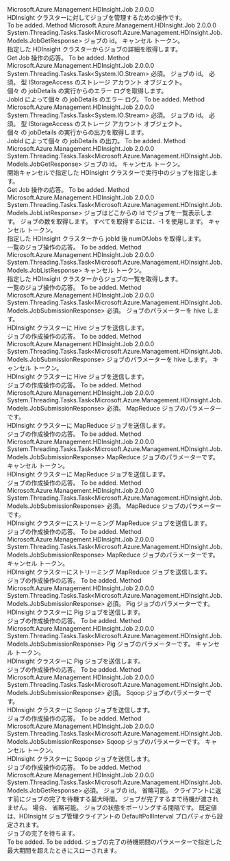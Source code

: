 <Type Name="IJobOperations" FullName="Microsoft.Azure.Management.HDInsight.Job.IJobOperations">
  <TypeSignature Language="C#" Value="public interface IJobOperations" />
  <TypeSignature Language="ILAsm" Value=".class public interface auto ansi abstract IJobOperations" />
  <TypeSignature Language="DocId" Value="T:Microsoft.Azure.Management.HDInsight.Job.IJobOperations" />
  <TypeSignature Language="VB.NET" Value="Public Interface IJobOperations" />
  <TypeSignature Language="F#" Value="type IJobOperations = interface" />
  <AssemblyInfo>
    <AssemblyName>Microsoft.Azure.Management.HDInsight.Job</AssemblyName>
    <AssemblyVersion>2.0.0.0</AssemblyVersion>
  </AssemblyInfo>
  <Interfaces />
  <Docs>
    <summary>
            HDInsight クラスターに対してジョブを管理するための操作です。
            </summary>
    <remarks>To be added.</remarks>
  </Docs>
  <Members>
    <Member MemberName="GetJobAsync">
      <MemberSignature Language="C#" Value="public System.Threading.Tasks.Task&lt;Microsoft.Azure.Management.HDInsight.Job.Models.JobGetResponse&gt; GetJobAsync (string jobId, System.Threading.CancellationToken cancellationToken);" />
      <MemberSignature Language="ILAsm" Value=".method public hidebysig newslot virtual instance class System.Threading.Tasks.Task`1&lt;class Microsoft.Azure.Management.HDInsight.Job.Models.JobGetResponse&gt; GetJobAsync(string jobId, valuetype System.Threading.CancellationToken cancellationToken) cil managed" />
      <MemberSignature Language="DocId" Value="M:Microsoft.Azure.Management.HDInsight.Job.IJobOperations.GetJobAsync(System.String,System.Threading.CancellationToken)" />
      <MemberSignature Language="F#" Value="abstract member GetJobAsync : string * System.Threading.CancellationToken -&gt; System.Threading.Tasks.Task&lt;Microsoft.Azure.Management.HDInsight.Job.Models.JobGetResponse&gt;" Usage="iJobOperations.GetJobAsync (jobId, cancellationToken)" />
      <MemberType>Method</MemberType>
      <AssemblyInfo>
        <AssemblyName>Microsoft.Azure.Management.HDInsight.Job</AssemblyName>
        <AssemblyVersion>2.0.0.0</AssemblyVersion>
      </AssemblyInfo>
      <ReturnValue>
        <ReturnType>System.Threading.Tasks.Task&lt;Microsoft.Azure.Management.HDInsight.Job.Models.JobGetResponse&gt;</ReturnType>
      </ReturnValue>
      <Parameters>
        <Parameter Name="jobId" Type="System.String" />
        <Parameter Name="cancellationToken" Type="System.Threading.CancellationToken" />
      </Parameters>
      <Docs>
        <param name="jobId">
            ジョブの id。
            </param>
        <param name="cancellationToken">
            キャンセル トークン。
            </param>
        <summary>
            指定した HDInsight クラスターからジョブの詳細を取得します。
            </summary>
        <returns>
            Get Job 操作の応答。
            </returns>
        <remarks>To be added.</remarks>
      </Docs>
    </Member>
    <Member MemberName="GetJobErrorLogsAsync">
      <MemberSignature Language="C#" Value="public System.Threading.Tasks.Task&lt;System.IO.Stream&gt; GetJobErrorLogsAsync (string jobId, Microsoft.Azure.Management.HDInsight.Job.Models.IStorageAccess storageAccess, System.Threading.CancellationToken cancellationToken);" />
      <MemberSignature Language="ILAsm" Value=".method public hidebysig newslot virtual instance class System.Threading.Tasks.Task`1&lt;class System.IO.Stream&gt; GetJobErrorLogsAsync(string jobId, class Microsoft.Azure.Management.HDInsight.Job.Models.IStorageAccess storageAccess, valuetype System.Threading.CancellationToken cancellationToken) cil managed" />
      <MemberSignature Language="DocId" Value="M:Microsoft.Azure.Management.HDInsight.Job.IJobOperations.GetJobErrorLogsAsync(System.String,Microsoft.Azure.Management.HDInsight.Job.Models.IStorageAccess,System.Threading.CancellationToken)" />
      <MemberSignature Language="F#" Value="abstract member GetJobErrorLogsAsync : string * Microsoft.Azure.Management.HDInsight.Job.Models.IStorageAccess * System.Threading.CancellationToken -&gt; System.Threading.Tasks.Task&lt;System.IO.Stream&gt;" Usage="iJobOperations.GetJobErrorLogsAsync (jobId, storageAccess, cancellationToken)" />
      <MemberType>Method</MemberType>
      <AssemblyInfo>
        <AssemblyName>Microsoft.Azure.Management.HDInsight.Job</AssemblyName>
        <AssemblyVersion>2.0.0.0</AssemblyVersion>
      </AssemblyInfo>
      <ReturnValue>
        <ReturnType>System.Threading.Tasks.Task&lt;System.IO.Stream&gt;</ReturnType>
      </ReturnValue>
      <Parameters>
        <Parameter Name="jobId" Type="System.String" />
        <Parameter Name="storageAccess" Type="Microsoft.Azure.Management.HDInsight.Job.Models.IStorageAccess" />
        <Parameter Name="cancellationToken" Type="System.Threading.CancellationToken" />
      </Parameters>
      <Docs>
        <param name="jobId">
            必須。 ジョブの id。
            </param>
        <param name="storageAccess">
            必須。 型 IStorageAccess のストレージ アカウント オブジェクト。
            </param>
        <param name="cancellationToken"></param>
        <summary>
            個々 の jobDetails の実行からのエラー ログを取得します。
            </summary>
        <returns>
            JobId によって個々 の jobDetails のエラー ログ。
            </returns>
        <remarks>To be added.</remarks>
      </Docs>
    </Member>
    <Member MemberName="GetJobOutputAsync">
      <MemberSignature Language="C#" Value="public System.Threading.Tasks.Task&lt;System.IO.Stream&gt; GetJobOutputAsync (string jobId, Microsoft.Azure.Management.HDInsight.Job.Models.IStorageAccess storageAccess, System.Threading.CancellationToken cancellationToken);" />
      <MemberSignature Language="ILAsm" Value=".method public hidebysig newslot virtual instance class System.Threading.Tasks.Task`1&lt;class System.IO.Stream&gt; GetJobOutputAsync(string jobId, class Microsoft.Azure.Management.HDInsight.Job.Models.IStorageAccess storageAccess, valuetype System.Threading.CancellationToken cancellationToken) cil managed" />
      <MemberSignature Language="DocId" Value="M:Microsoft.Azure.Management.HDInsight.Job.IJobOperations.GetJobOutputAsync(System.String,Microsoft.Azure.Management.HDInsight.Job.Models.IStorageAccess,System.Threading.CancellationToken)" />
      <MemberSignature Language="F#" Value="abstract member GetJobOutputAsync : string * Microsoft.Azure.Management.HDInsight.Job.Models.IStorageAccess * System.Threading.CancellationToken -&gt; System.Threading.Tasks.Task&lt;System.IO.Stream&gt;" Usage="iJobOperations.GetJobOutputAsync (jobId, storageAccess, cancellationToken)" />
      <MemberType>Method</MemberType>
      <AssemblyInfo>
        <AssemblyName>Microsoft.Azure.Management.HDInsight.Job</AssemblyName>
        <AssemblyVersion>2.0.0.0</AssemblyVersion>
      </AssemblyInfo>
      <ReturnValue>
        <ReturnType>System.Threading.Tasks.Task&lt;System.IO.Stream&gt;</ReturnType>
      </ReturnValue>
      <Parameters>
        <Parameter Name="jobId" Type="System.String" />
        <Parameter Name="storageAccess" Type="Microsoft.Azure.Management.HDInsight.Job.Models.IStorageAccess" />
        <Parameter Name="cancellationToken" Type="System.Threading.CancellationToken" />
      </Parameters>
      <Docs>
        <param name="jobId">
            必須。 ジョブの id。
            </param>
        <param name="storageAccess">
            必須。 型 IStorageAccess のストレージ アカウント オブジェクト。
            </param>
        <param name="cancellationToken"></param>
        <summary>
            個々 の jobDetails の実行からの出力を取得します。
            </summary>
        <returns>
            JobId によって個々 の jobDetails の出力。
            </returns>
        <remarks>To be added.</remarks>
      </Docs>
    </Member>
    <Member MemberName="KillJobAsync">
      <MemberSignature Language="C#" Value="public System.Threading.Tasks.Task&lt;Microsoft.Azure.Management.HDInsight.Job.Models.JobGetResponse&gt; KillJobAsync (string jobId, System.Threading.CancellationToken cancellationToken);" />
      <MemberSignature Language="ILAsm" Value=".method public hidebysig newslot virtual instance class System.Threading.Tasks.Task`1&lt;class Microsoft.Azure.Management.HDInsight.Job.Models.JobGetResponse&gt; KillJobAsync(string jobId, valuetype System.Threading.CancellationToken cancellationToken) cil managed" />
      <MemberSignature Language="DocId" Value="M:Microsoft.Azure.Management.HDInsight.Job.IJobOperations.KillJobAsync(System.String,System.Threading.CancellationToken)" />
      <MemberSignature Language="F#" Value="abstract member KillJobAsync : string * System.Threading.CancellationToken -&gt; System.Threading.Tasks.Task&lt;Microsoft.Azure.Management.HDInsight.Job.Models.JobGetResponse&gt;" Usage="iJobOperations.KillJobAsync (jobId, cancellationToken)" />
      <MemberType>Method</MemberType>
      <AssemblyInfo>
        <AssemblyName>Microsoft.Azure.Management.HDInsight.Job</AssemblyName>
        <AssemblyVersion>2.0.0.0</AssemblyVersion>
      </AssemblyInfo>
      <ReturnValue>
        <ReturnType>System.Threading.Tasks.Task&lt;Microsoft.Azure.Management.HDInsight.Job.Models.JobGetResponse&gt;</ReturnType>
      </ReturnValue>
      <Parameters>
        <Parameter Name="jobId" Type="System.String" />
        <Parameter Name="cancellationToken" Type="System.Threading.CancellationToken" />
      </Parameters>
      <Docs>
        <param name="jobId">
            ジョブの id。
            </param>
        <param name="cancellationToken">
            キャンセル トークン。
            </param>
        <summary>
            開始キャンセルで指定した HDInsight クラスターで実行中のジョブを指定します。
            </summary>
        <returns>
            Get Job 操作の応答。
            </returns>
        <remarks>To be added.</remarks>
      </Docs>
    </Member>
    <Member MemberName="ListJobsAfterJobIdAsync">
      <MemberSignature Language="C#" Value="public System.Threading.Tasks.Task&lt;Microsoft.Azure.Management.HDInsight.Job.Models.JobListResponse&gt; ListJobsAfterJobIdAsync (string jobId, int numOfJobs, System.Threading.CancellationToken cancellationToken);" />
      <MemberSignature Language="ILAsm" Value=".method public hidebysig newslot virtual instance class System.Threading.Tasks.Task`1&lt;class Microsoft.Azure.Management.HDInsight.Job.Models.JobListResponse&gt; ListJobsAfterJobIdAsync(string jobId, int32 numOfJobs, valuetype System.Threading.CancellationToken cancellationToken) cil managed" />
      <MemberSignature Language="DocId" Value="M:Microsoft.Azure.Management.HDInsight.Job.IJobOperations.ListJobsAfterJobIdAsync(System.String,System.Int32,System.Threading.CancellationToken)" />
      <MemberSignature Language="F#" Value="abstract member ListJobsAfterJobIdAsync : string * int * System.Threading.CancellationToken -&gt; System.Threading.Tasks.Task&lt;Microsoft.Azure.Management.HDInsight.Job.Models.JobListResponse&gt;" Usage="iJobOperations.ListJobsAfterJobIdAsync (jobId, numOfJobs, cancellationToken)" />
      <MemberType>Method</MemberType>
      <AssemblyInfo>
        <AssemblyName>Microsoft.Azure.Management.HDInsight.Job</AssemblyName>
        <AssemblyVersion>2.0.0.0</AssemblyVersion>
      </AssemblyInfo>
      <ReturnValue>
        <ReturnType>System.Threading.Tasks.Task&lt;Microsoft.Azure.Management.HDInsight.Job.Models.JobListResponse&gt;</ReturnType>
      </ReturnValue>
      <Parameters>
        <Parameter Name="jobId" Type="System.String" />
        <Parameter Name="numOfJobs" Type="System.Int32" />
        <Parameter Name="cancellationToken" Type="System.Threading.CancellationToken" />
      </Parameters>
      <Docs>
        <param name="jobId">
            ジョブはどこからの Id でジョブを一覧表示します。
            </param>
        <param name="numOfJobs">
            ジョブの数を取得します。 すべてを取得するには、-1 を使用します。
            </param>
        <param name="cancellationToken">
            キャンセル トークン。
            </param>
        <summary>
            指定した HDInsight クラスターから jobId 後 numOfJobs を取得します。
            </summary>
        <returns>
            一覧のジョブ操作の応答。
            </returns>
        <remarks>To be added.</remarks>
      </Docs>
    </Member>
    <Member MemberName="ListJobsAsync">
      <MemberSignature Language="C#" Value="public System.Threading.Tasks.Task&lt;Microsoft.Azure.Management.HDInsight.Job.Models.JobListResponse&gt; ListJobsAsync (System.Threading.CancellationToken cancellationToken);" />
      <MemberSignature Language="ILAsm" Value=".method public hidebysig newslot virtual instance class System.Threading.Tasks.Task`1&lt;class Microsoft.Azure.Management.HDInsight.Job.Models.JobListResponse&gt; ListJobsAsync(valuetype System.Threading.CancellationToken cancellationToken) cil managed" />
      <MemberSignature Language="DocId" Value="M:Microsoft.Azure.Management.HDInsight.Job.IJobOperations.ListJobsAsync(System.Threading.CancellationToken)" />
      <MemberSignature Language="F#" Value="abstract member ListJobsAsync : System.Threading.CancellationToken -&gt; System.Threading.Tasks.Task&lt;Microsoft.Azure.Management.HDInsight.Job.Models.JobListResponse&gt;" Usage="iJobOperations.ListJobsAsync cancellationToken" />
      <MemberType>Method</MemberType>
      <AssemblyInfo>
        <AssemblyName>Microsoft.Azure.Management.HDInsight.Job</AssemblyName>
        <AssemblyVersion>2.0.0.0</AssemblyVersion>
      </AssemblyInfo>
      <ReturnValue>
        <ReturnType>System.Threading.Tasks.Task&lt;Microsoft.Azure.Management.HDInsight.Job.Models.JobListResponse&gt;</ReturnType>
      </ReturnValue>
      <Parameters>
        <Parameter Name="cancellationToken" Type="System.Threading.CancellationToken" />
      </Parameters>
      <Docs>
        <param name="cancellationToken">
            キャンセル トークン。
            </param>
        <summary>
            指定した HDInsight クラスターからジョブの一覧を取得します。
            </summary>
        <returns>
            一覧のジョブ操作の応答。
            </returns>
        <remarks>To be added.</remarks>
      </Docs>
    </Member>
    <Member MemberName="SubmitHiveJobAsync">
      <MemberSignature Language="C#" Value="public System.Threading.Tasks.Task&lt;Microsoft.Azure.Management.HDInsight.Job.Models.JobSubmissionResponse&gt; SubmitHiveJobAsync (Microsoft.Azure.Management.HDInsight.Job.Models.HiveJobSubmissionParameters parameters);" />
      <MemberSignature Language="ILAsm" Value=".method public hidebysig newslot virtual instance class System.Threading.Tasks.Task`1&lt;class Microsoft.Azure.Management.HDInsight.Job.Models.JobSubmissionResponse&gt; SubmitHiveJobAsync(class Microsoft.Azure.Management.HDInsight.Job.Models.HiveJobSubmissionParameters parameters) cil managed" />
      <MemberSignature Language="DocId" Value="M:Microsoft.Azure.Management.HDInsight.Job.IJobOperations.SubmitHiveJobAsync(Microsoft.Azure.Management.HDInsight.Job.Models.HiveJobSubmissionParameters)" />
      <MemberSignature Language="VB.NET" Value="Public Function SubmitHiveJobAsync (parameters As HiveJobSubmissionParameters) As Task(Of JobSubmissionResponse)" />
      <MemberSignature Language="F#" Value="abstract member SubmitHiveJobAsync : Microsoft.Azure.Management.HDInsight.Job.Models.HiveJobSubmissionParameters -&gt; System.Threading.Tasks.Task&lt;Microsoft.Azure.Management.HDInsight.Job.Models.JobSubmissionResponse&gt;" Usage="iJobOperations.SubmitHiveJobAsync parameters" />
      <MemberType>Method</MemberType>
      <AssemblyInfo>
        <AssemblyName>Microsoft.Azure.Management.HDInsight.Job</AssemblyName>
        <AssemblyVersion>2.0.0.0</AssemblyVersion>
      </AssemblyInfo>
      <ReturnValue>
        <ReturnType>System.Threading.Tasks.Task&lt;Microsoft.Azure.Management.HDInsight.Job.Models.JobSubmissionResponse&gt;</ReturnType>
      </ReturnValue>
      <Parameters>
        <Parameter Name="parameters" Type="Microsoft.Azure.Management.HDInsight.Job.Models.HiveJobSubmissionParameters" />
      </Parameters>
      <Docs>
        <param name="parameters">
            必須。 ジョブのパラメーターを hive します。
            </param>
        <summary>
            HDInsight クラスターに Hive ジョブを送信します。
            </summary>
        <returns>
            ジョブの作成操作の応答。
            </returns>
        <remarks>To be added.</remarks>
      </Docs>
    </Member>
    <Member MemberName="SubmitHiveJobAsync">
      <MemberSignature Language="C#" Value="public System.Threading.Tasks.Task&lt;Microsoft.Azure.Management.HDInsight.Job.Models.JobSubmissionResponse&gt; SubmitHiveJobAsync (Microsoft.Azure.Management.HDInsight.Job.Models.JobSubmissionParameters parameters, System.Threading.CancellationToken cancellationToken);" />
      <MemberSignature Language="ILAsm" Value=".method public hidebysig newslot virtual instance class System.Threading.Tasks.Task`1&lt;class Microsoft.Azure.Management.HDInsight.Job.Models.JobSubmissionResponse&gt; SubmitHiveJobAsync(class Microsoft.Azure.Management.HDInsight.Job.Models.JobSubmissionParameters parameters, valuetype System.Threading.CancellationToken cancellationToken) cil managed" />
      <MemberSignature Language="DocId" Value="M:Microsoft.Azure.Management.HDInsight.Job.IJobOperations.SubmitHiveJobAsync(Microsoft.Azure.Management.HDInsight.Job.Models.JobSubmissionParameters,System.Threading.CancellationToken)" />
      <MemberSignature Language="F#" Value="abstract member SubmitHiveJobAsync : Microsoft.Azure.Management.HDInsight.Job.Models.JobSubmissionParameters * System.Threading.CancellationToken -&gt; System.Threading.Tasks.Task&lt;Microsoft.Azure.Management.HDInsight.Job.Models.JobSubmissionResponse&gt;" Usage="iJobOperations.SubmitHiveJobAsync (parameters, cancellationToken)" />
      <MemberType>Method</MemberType>
      <AssemblyInfo>
        <AssemblyName>Microsoft.Azure.Management.HDInsight.Job</AssemblyName>
        <AssemblyVersion>2.0.0.0</AssemblyVersion>
      </AssemblyInfo>
      <ReturnValue>
        <ReturnType>System.Threading.Tasks.Task&lt;Microsoft.Azure.Management.HDInsight.Job.Models.JobSubmissionResponse&gt;</ReturnType>
      </ReturnValue>
      <Parameters>
        <Parameter Name="parameters" Type="Microsoft.Azure.Management.HDInsight.Job.Models.JobSubmissionParameters" />
        <Parameter Name="cancellationToken" Type="System.Threading.CancellationToken" />
      </Parameters>
      <Docs>
        <param name="parameters">
            ジョブのパラメーターを hive します。
            </param>
        <param name="cancellationToken">
            キャンセル トークン。
            </param>
        <summary>
            HDInsight クラスターに Hive ジョブを送信します。
            </summary>
        <returns>
            ジョブの作成操作の応答。
            </returns>
        <remarks>To be added.</remarks>
      </Docs>
    </Member>
    <Member MemberName="SubmitMapReduceJobAsync">
      <MemberSignature Language="C#" Value="public System.Threading.Tasks.Task&lt;Microsoft.Azure.Management.HDInsight.Job.Models.JobSubmissionResponse&gt; SubmitMapReduceJobAsync (Microsoft.Azure.Management.HDInsight.Job.Models.MapReduceJobSubmissionParameters parameters);" />
      <MemberSignature Language="ILAsm" Value=".method public hidebysig newslot virtual instance class System.Threading.Tasks.Task`1&lt;class Microsoft.Azure.Management.HDInsight.Job.Models.JobSubmissionResponse&gt; SubmitMapReduceJobAsync(class Microsoft.Azure.Management.HDInsight.Job.Models.MapReduceJobSubmissionParameters parameters) cil managed" />
      <MemberSignature Language="DocId" Value="M:Microsoft.Azure.Management.HDInsight.Job.IJobOperations.SubmitMapReduceJobAsync(Microsoft.Azure.Management.HDInsight.Job.Models.MapReduceJobSubmissionParameters)" />
      <MemberSignature Language="VB.NET" Value="Public Function SubmitMapReduceJobAsync (parameters As MapReduceJobSubmissionParameters) As Task(Of JobSubmissionResponse)" />
      <MemberSignature Language="F#" Value="abstract member SubmitMapReduceJobAsync : Microsoft.Azure.Management.HDInsight.Job.Models.MapReduceJobSubmissionParameters -&gt; System.Threading.Tasks.Task&lt;Microsoft.Azure.Management.HDInsight.Job.Models.JobSubmissionResponse&gt;" Usage="iJobOperations.SubmitMapReduceJobAsync parameters" />
      <MemberType>Method</MemberType>
      <AssemblyInfo>
        <AssemblyName>Microsoft.Azure.Management.HDInsight.Job</AssemblyName>
        <AssemblyVersion>2.0.0.0</AssemblyVersion>
      </AssemblyInfo>
      <ReturnValue>
        <ReturnType>System.Threading.Tasks.Task&lt;Microsoft.Azure.Management.HDInsight.Job.Models.JobSubmissionResponse&gt;</ReturnType>
      </ReturnValue>
      <Parameters>
        <Parameter Name="parameters" Type="Microsoft.Azure.Management.HDInsight.Job.Models.MapReduceJobSubmissionParameters" />
      </Parameters>
      <Docs>
        <param name="parameters">
            必須。 MapReduce ジョブのパラメーターです。
            </param>
        <summary>
            HDInsight クラスターに MapReduce ジョブを送信します。
            </summary>
        <returns>
            ジョブの作成操作の応答。
            </returns>
        <remarks>To be added.</remarks>
      </Docs>
    </Member>
    <Member MemberName="SubmitMapReduceJobAsync">
      <MemberSignature Language="C#" Value="public System.Threading.Tasks.Task&lt;Microsoft.Azure.Management.HDInsight.Job.Models.JobSubmissionResponse&gt; SubmitMapReduceJobAsync (Microsoft.Azure.Management.HDInsight.Job.Models.JobSubmissionParameters parameters, System.Threading.CancellationToken cancellationToken);" />
      <MemberSignature Language="ILAsm" Value=".method public hidebysig newslot virtual instance class System.Threading.Tasks.Task`1&lt;class Microsoft.Azure.Management.HDInsight.Job.Models.JobSubmissionResponse&gt; SubmitMapReduceJobAsync(class Microsoft.Azure.Management.HDInsight.Job.Models.JobSubmissionParameters parameters, valuetype System.Threading.CancellationToken cancellationToken) cil managed" />
      <MemberSignature Language="DocId" Value="M:Microsoft.Azure.Management.HDInsight.Job.IJobOperations.SubmitMapReduceJobAsync(Microsoft.Azure.Management.HDInsight.Job.Models.JobSubmissionParameters,System.Threading.CancellationToken)" />
      <MemberSignature Language="F#" Value="abstract member SubmitMapReduceJobAsync : Microsoft.Azure.Management.HDInsight.Job.Models.JobSubmissionParameters * System.Threading.CancellationToken -&gt; System.Threading.Tasks.Task&lt;Microsoft.Azure.Management.HDInsight.Job.Models.JobSubmissionResponse&gt;" Usage="iJobOperations.SubmitMapReduceJobAsync (parameters, cancellationToken)" />
      <MemberType>Method</MemberType>
      <AssemblyInfo>
        <AssemblyName>Microsoft.Azure.Management.HDInsight.Job</AssemblyName>
        <AssemblyVersion>2.0.0.0</AssemblyVersion>
      </AssemblyInfo>
      <ReturnValue>
        <ReturnType>System.Threading.Tasks.Task&lt;Microsoft.Azure.Management.HDInsight.Job.Models.JobSubmissionResponse&gt;</ReturnType>
      </ReturnValue>
      <Parameters>
        <Parameter Name="parameters" Type="Microsoft.Azure.Management.HDInsight.Job.Models.JobSubmissionParameters" />
        <Parameter Name="cancellationToken" Type="System.Threading.CancellationToken" />
      </Parameters>
      <Docs>
        <param name="parameters">
            MapReduce ジョブのパラメーターです。
            </param>
        <param name="cancellationToken">
            キャンセル トークン。
            </param>
        <summary>
            HDInsight クラスターに MapReduce ジョブを送信します。
            </summary>
        <returns>
            ジョブの作成操作の応答。
            </returns>
        <remarks>To be added.</remarks>
      </Docs>
    </Member>
    <Member MemberName="SubmitMapReduceStreamingJobAsync">
      <MemberSignature Language="C#" Value="public System.Threading.Tasks.Task&lt;Microsoft.Azure.Management.HDInsight.Job.Models.JobSubmissionResponse&gt; SubmitMapReduceStreamingJobAsync (Microsoft.Azure.Management.HDInsight.Job.Models.MapReduceStreamingJobSubmissionParameters parameters);" />
      <MemberSignature Language="ILAsm" Value=".method public hidebysig newslot virtual instance class System.Threading.Tasks.Task`1&lt;class Microsoft.Azure.Management.HDInsight.Job.Models.JobSubmissionResponse&gt; SubmitMapReduceStreamingJobAsync(class Microsoft.Azure.Management.HDInsight.Job.Models.MapReduceStreamingJobSubmissionParameters parameters) cil managed" />
      <MemberSignature Language="DocId" Value="M:Microsoft.Azure.Management.HDInsight.Job.IJobOperations.SubmitMapReduceStreamingJobAsync(Microsoft.Azure.Management.HDInsight.Job.Models.MapReduceStreamingJobSubmissionParameters)" />
      <MemberSignature Language="VB.NET" Value="Public Function SubmitMapReduceStreamingJobAsync (parameters As MapReduceStreamingJobSubmissionParameters) As Task(Of JobSubmissionResponse)" />
      <MemberSignature Language="F#" Value="abstract member SubmitMapReduceStreamingJobAsync : Microsoft.Azure.Management.HDInsight.Job.Models.MapReduceStreamingJobSubmissionParameters -&gt; System.Threading.Tasks.Task&lt;Microsoft.Azure.Management.HDInsight.Job.Models.JobSubmissionResponse&gt;" Usage="iJobOperations.SubmitMapReduceStreamingJobAsync parameters" />
      <MemberType>Method</MemberType>
      <AssemblyInfo>
        <AssemblyName>Microsoft.Azure.Management.HDInsight.Job</AssemblyName>
        <AssemblyVersion>2.0.0.0</AssemblyVersion>
      </AssemblyInfo>
      <ReturnValue>
        <ReturnType>System.Threading.Tasks.Task&lt;Microsoft.Azure.Management.HDInsight.Job.Models.JobSubmissionResponse&gt;</ReturnType>
      </ReturnValue>
      <Parameters>
        <Parameter Name="parameters" Type="Microsoft.Azure.Management.HDInsight.Job.Models.MapReduceStreamingJobSubmissionParameters" />
      </Parameters>
      <Docs>
        <param name="parameters">
            必須。 MapReduce ジョブのパラメーターです。
            </param>
        <summary>
            HDInsight クラスターにストリーミング MapReduce ジョブを送信します。
            </summary>
        <returns>
            ジョブの作成操作の応答。
            </returns>
        <remarks>To be added.</remarks>
      </Docs>
    </Member>
    <Member MemberName="SubmitMapReduceStreamingJobAsync">
      <MemberSignature Language="C#" Value="public System.Threading.Tasks.Task&lt;Microsoft.Azure.Management.HDInsight.Job.Models.JobSubmissionResponse&gt; SubmitMapReduceStreamingJobAsync (Microsoft.Azure.Management.HDInsight.Job.Models.JobSubmissionParameters parameters, System.Threading.CancellationToken cancellationToken);" />
      <MemberSignature Language="ILAsm" Value=".method public hidebysig newslot virtual instance class System.Threading.Tasks.Task`1&lt;class Microsoft.Azure.Management.HDInsight.Job.Models.JobSubmissionResponse&gt; SubmitMapReduceStreamingJobAsync(class Microsoft.Azure.Management.HDInsight.Job.Models.JobSubmissionParameters parameters, valuetype System.Threading.CancellationToken cancellationToken) cil managed" />
      <MemberSignature Language="DocId" Value="M:Microsoft.Azure.Management.HDInsight.Job.IJobOperations.SubmitMapReduceStreamingJobAsync(Microsoft.Azure.Management.HDInsight.Job.Models.JobSubmissionParameters,System.Threading.CancellationToken)" />
      <MemberSignature Language="F#" Value="abstract member SubmitMapReduceStreamingJobAsync : Microsoft.Azure.Management.HDInsight.Job.Models.JobSubmissionParameters * System.Threading.CancellationToken -&gt; System.Threading.Tasks.Task&lt;Microsoft.Azure.Management.HDInsight.Job.Models.JobSubmissionResponse&gt;" Usage="iJobOperations.SubmitMapReduceStreamingJobAsync (parameters, cancellationToken)" />
      <MemberType>Method</MemberType>
      <AssemblyInfo>
        <AssemblyName>Microsoft.Azure.Management.HDInsight.Job</AssemblyName>
        <AssemblyVersion>2.0.0.0</AssemblyVersion>
      </AssemblyInfo>
      <ReturnValue>
        <ReturnType>System.Threading.Tasks.Task&lt;Microsoft.Azure.Management.HDInsight.Job.Models.JobSubmissionResponse&gt;</ReturnType>
      </ReturnValue>
      <Parameters>
        <Parameter Name="parameters" Type="Microsoft.Azure.Management.HDInsight.Job.Models.JobSubmissionParameters" />
        <Parameter Name="cancellationToken" Type="System.Threading.CancellationToken" />
      </Parameters>
      <Docs>
        <param name="parameters">
            MapReduce ジョブのパラメーターです。
            </param>
        <param name="cancellationToken">
            キャンセル トークン。
            </param>
        <summary>
            HDInsight クラスターにストリーミング MapReduce ジョブを送信します。
            </summary>
        <returns>
            ジョブの作成操作の応答。
            </returns>
        <remarks>To be added.</remarks>
      </Docs>
    </Member>
    <Member MemberName="SubmitPigJobAsync">
      <MemberSignature Language="C#" Value="public System.Threading.Tasks.Task&lt;Microsoft.Azure.Management.HDInsight.Job.Models.JobSubmissionResponse&gt; SubmitPigJobAsync (Microsoft.Azure.Management.HDInsight.Job.Models.PigJobSubmissionParameters parameters);" />
      <MemberSignature Language="ILAsm" Value=".method public hidebysig newslot virtual instance class System.Threading.Tasks.Task`1&lt;class Microsoft.Azure.Management.HDInsight.Job.Models.JobSubmissionResponse&gt; SubmitPigJobAsync(class Microsoft.Azure.Management.HDInsight.Job.Models.PigJobSubmissionParameters parameters) cil managed" />
      <MemberSignature Language="DocId" Value="M:Microsoft.Azure.Management.HDInsight.Job.IJobOperations.SubmitPigJobAsync(Microsoft.Azure.Management.HDInsight.Job.Models.PigJobSubmissionParameters)" />
      <MemberSignature Language="VB.NET" Value="Public Function SubmitPigJobAsync (parameters As PigJobSubmissionParameters) As Task(Of JobSubmissionResponse)" />
      <MemberSignature Language="F#" Value="abstract member SubmitPigJobAsync : Microsoft.Azure.Management.HDInsight.Job.Models.PigJobSubmissionParameters -&gt; System.Threading.Tasks.Task&lt;Microsoft.Azure.Management.HDInsight.Job.Models.JobSubmissionResponse&gt;" Usage="iJobOperations.SubmitPigJobAsync parameters" />
      <MemberType>Method</MemberType>
      <AssemblyInfo>
        <AssemblyName>Microsoft.Azure.Management.HDInsight.Job</AssemblyName>
        <AssemblyVersion>2.0.0.0</AssemblyVersion>
      </AssemblyInfo>
      <ReturnValue>
        <ReturnType>System.Threading.Tasks.Task&lt;Microsoft.Azure.Management.HDInsight.Job.Models.JobSubmissionResponse&gt;</ReturnType>
      </ReturnValue>
      <Parameters>
        <Parameter Name="parameters" Type="Microsoft.Azure.Management.HDInsight.Job.Models.PigJobSubmissionParameters" />
      </Parameters>
      <Docs>
        <param name="parameters">
            必須。 Pig ジョブのパラメーターです。
            </param>
        <summary>
            HDInsight クラスターに Pig ジョブを送信します。
            </summary>
        <returns>
            ジョブの作成操作の応答。
            </returns>
        <remarks>To be added.</remarks>
      </Docs>
    </Member>
    <Member MemberName="SubmitPigJobAsync">
      <MemberSignature Language="C#" Value="public System.Threading.Tasks.Task&lt;Microsoft.Azure.Management.HDInsight.Job.Models.JobSubmissionResponse&gt; SubmitPigJobAsync (Microsoft.Azure.Management.HDInsight.Job.Models.JobSubmissionParameters parameters, System.Threading.CancellationToken cancellationToken);" />
      <MemberSignature Language="ILAsm" Value=".method public hidebysig newslot virtual instance class System.Threading.Tasks.Task`1&lt;class Microsoft.Azure.Management.HDInsight.Job.Models.JobSubmissionResponse&gt; SubmitPigJobAsync(class Microsoft.Azure.Management.HDInsight.Job.Models.JobSubmissionParameters parameters, valuetype System.Threading.CancellationToken cancellationToken) cil managed" />
      <MemberSignature Language="DocId" Value="M:Microsoft.Azure.Management.HDInsight.Job.IJobOperations.SubmitPigJobAsync(Microsoft.Azure.Management.HDInsight.Job.Models.JobSubmissionParameters,System.Threading.CancellationToken)" />
      <MemberSignature Language="F#" Value="abstract member SubmitPigJobAsync : Microsoft.Azure.Management.HDInsight.Job.Models.JobSubmissionParameters * System.Threading.CancellationToken -&gt; System.Threading.Tasks.Task&lt;Microsoft.Azure.Management.HDInsight.Job.Models.JobSubmissionResponse&gt;" Usage="iJobOperations.SubmitPigJobAsync (parameters, cancellationToken)" />
      <MemberType>Method</MemberType>
      <AssemblyInfo>
        <AssemblyName>Microsoft.Azure.Management.HDInsight.Job</AssemblyName>
        <AssemblyVersion>2.0.0.0</AssemblyVersion>
      </AssemblyInfo>
      <ReturnValue>
        <ReturnType>System.Threading.Tasks.Task&lt;Microsoft.Azure.Management.HDInsight.Job.Models.JobSubmissionResponse&gt;</ReturnType>
      </ReturnValue>
      <Parameters>
        <Parameter Name="parameters" Type="Microsoft.Azure.Management.HDInsight.Job.Models.JobSubmissionParameters" />
        <Parameter Name="cancellationToken" Type="System.Threading.CancellationToken" />
      </Parameters>
      <Docs>
        <param name="parameters">
            Pig ジョブのパラメーターです。
            </param>
        <param name="cancellationToken">
            キャンセル トークン。
            </param>
        <summary>
            HDInsight クラスターに Pig ジョブを送信します。
            </summary>
        <returns>
            ジョブの作成操作の応答。
            </returns>
        <remarks>To be added.</remarks>
      </Docs>
    </Member>
    <Member MemberName="SubmitSqoopJobAsync">
      <MemberSignature Language="C#" Value="public System.Threading.Tasks.Task&lt;Microsoft.Azure.Management.HDInsight.Job.Models.JobSubmissionResponse&gt; SubmitSqoopJobAsync (Microsoft.Azure.Management.HDInsight.Job.Models.SqoopJobSubmissionParameters parameters);" />
      <MemberSignature Language="ILAsm" Value=".method public hidebysig newslot virtual instance class System.Threading.Tasks.Task`1&lt;class Microsoft.Azure.Management.HDInsight.Job.Models.JobSubmissionResponse&gt; SubmitSqoopJobAsync(class Microsoft.Azure.Management.HDInsight.Job.Models.SqoopJobSubmissionParameters parameters) cil managed" />
      <MemberSignature Language="DocId" Value="M:Microsoft.Azure.Management.HDInsight.Job.IJobOperations.SubmitSqoopJobAsync(Microsoft.Azure.Management.HDInsight.Job.Models.SqoopJobSubmissionParameters)" />
      <MemberSignature Language="VB.NET" Value="Public Function SubmitSqoopJobAsync (parameters As SqoopJobSubmissionParameters) As Task(Of JobSubmissionResponse)" />
      <MemberSignature Language="F#" Value="abstract member SubmitSqoopJobAsync : Microsoft.Azure.Management.HDInsight.Job.Models.SqoopJobSubmissionParameters -&gt; System.Threading.Tasks.Task&lt;Microsoft.Azure.Management.HDInsight.Job.Models.JobSubmissionResponse&gt;" Usage="iJobOperations.SubmitSqoopJobAsync parameters" />
      <MemberType>Method</MemberType>
      <AssemblyInfo>
        <AssemblyName>Microsoft.Azure.Management.HDInsight.Job</AssemblyName>
        <AssemblyVersion>2.0.0.0</AssemblyVersion>
      </AssemblyInfo>
      <ReturnValue>
        <ReturnType>System.Threading.Tasks.Task&lt;Microsoft.Azure.Management.HDInsight.Job.Models.JobSubmissionResponse&gt;</ReturnType>
      </ReturnValue>
      <Parameters>
        <Parameter Name="parameters" Type="Microsoft.Azure.Management.HDInsight.Job.Models.SqoopJobSubmissionParameters" />
      </Parameters>
      <Docs>
        <param name="parameters">
            必須。 Sqoop ジョブのパラメーターです。
            </param>
        <summary>
            HDInsight クラスターに Sqoop ジョブを送信します。
            </summary>
        <returns>
            ジョブの作成操作の応答。
            </returns>
        <remarks>To be added.</remarks>
      </Docs>
    </Member>
    <Member MemberName="SubmitSqoopJobAsync">
      <MemberSignature Language="C#" Value="public System.Threading.Tasks.Task&lt;Microsoft.Azure.Management.HDInsight.Job.Models.JobSubmissionResponse&gt; SubmitSqoopJobAsync (Microsoft.Azure.Management.HDInsight.Job.Models.JobSubmissionParameters parameters, System.Threading.CancellationToken cancellationToken);" />
      <MemberSignature Language="ILAsm" Value=".method public hidebysig newslot virtual instance class System.Threading.Tasks.Task`1&lt;class Microsoft.Azure.Management.HDInsight.Job.Models.JobSubmissionResponse&gt; SubmitSqoopJobAsync(class Microsoft.Azure.Management.HDInsight.Job.Models.JobSubmissionParameters parameters, valuetype System.Threading.CancellationToken cancellationToken) cil managed" />
      <MemberSignature Language="DocId" Value="M:Microsoft.Azure.Management.HDInsight.Job.IJobOperations.SubmitSqoopJobAsync(Microsoft.Azure.Management.HDInsight.Job.Models.JobSubmissionParameters,System.Threading.CancellationToken)" />
      <MemberSignature Language="F#" Value="abstract member SubmitSqoopJobAsync : Microsoft.Azure.Management.HDInsight.Job.Models.JobSubmissionParameters * System.Threading.CancellationToken -&gt; System.Threading.Tasks.Task&lt;Microsoft.Azure.Management.HDInsight.Job.Models.JobSubmissionResponse&gt;" Usage="iJobOperations.SubmitSqoopJobAsync (parameters, cancellationToken)" />
      <MemberType>Method</MemberType>
      <AssemblyInfo>
        <AssemblyName>Microsoft.Azure.Management.HDInsight.Job</AssemblyName>
        <AssemblyVersion>2.0.0.0</AssemblyVersion>
      </AssemblyInfo>
      <ReturnValue>
        <ReturnType>System.Threading.Tasks.Task&lt;Microsoft.Azure.Management.HDInsight.Job.Models.JobSubmissionResponse&gt;</ReturnType>
      </ReturnValue>
      <Parameters>
        <Parameter Name="parameters" Type="Microsoft.Azure.Management.HDInsight.Job.Models.JobSubmissionParameters" />
        <Parameter Name="cancellationToken" Type="System.Threading.CancellationToken" />
      </Parameters>
      <Docs>
        <param name="parameters">
            Sqoop ジョブのパラメーターです。
            </param>
        <param name="cancellationToken">
            キャンセル トークン。
            </param>
        <summary>
            HDInsight クラスターに Sqoop ジョブを送信します。
            </summary>
        <returns>
            ジョブの作成操作の応答。
            </returns>
        <remarks>To be added.</remarks>
      </Docs>
    </Member>
    <Member MemberName="WaitForJobCompletionAsync">
      <MemberSignature Language="C#" Value="public System.Threading.Tasks.Task&lt;Microsoft.Azure.Management.HDInsight.Job.Models.JobGetResponse&gt; WaitForJobCompletionAsync (string jobId, Nullable&lt;TimeSpan&gt; duration, Nullable&lt;TimeSpan&gt; waitInterval);" />
      <MemberSignature Language="ILAsm" Value=".method public hidebysig newslot virtual instance class System.Threading.Tasks.Task`1&lt;class Microsoft.Azure.Management.HDInsight.Job.Models.JobGetResponse&gt; WaitForJobCompletionAsync(string jobId, valuetype System.Nullable`1&lt;valuetype System.TimeSpan&gt; duration, valuetype System.Nullable`1&lt;valuetype System.TimeSpan&gt; waitInterval) cil managed" />
      <MemberSignature Language="DocId" Value="M:Microsoft.Azure.Management.HDInsight.Job.IJobOperations.WaitForJobCompletionAsync(System.String,System.Nullable{System.TimeSpan},System.Nullable{System.TimeSpan})" />
      <MemberSignature Language="VB.NET" Value="Public Function WaitForJobCompletionAsync (jobId As String, duration As Nullable(Of TimeSpan), waitInterval As Nullable(Of TimeSpan)) As Task(Of JobGetResponse)" />
      <MemberSignature Language="F#" Value="abstract member WaitForJobCompletionAsync : string * Nullable&lt;TimeSpan&gt; * Nullable&lt;TimeSpan&gt; -&gt; System.Threading.Tasks.Task&lt;Microsoft.Azure.Management.HDInsight.Job.Models.JobGetResponse&gt;" Usage="iJobOperations.WaitForJobCompletionAsync (jobId, duration, waitInterval)" />
      <MemberType>Method</MemberType>
      <AssemblyInfo>
        <AssemblyName>Microsoft.Azure.Management.HDInsight.Job</AssemblyName>
        <AssemblyVersion>2.0.0.0</AssemblyVersion>
      </AssemblyInfo>
      <ReturnValue>
        <ReturnType>System.Threading.Tasks.Task&lt;Microsoft.Azure.Management.HDInsight.Job.Models.JobGetResponse&gt;</ReturnType>
      </ReturnValue>
      <Parameters>
        <Parameter Name="jobId" Type="System.String" />
        <Parameter Name="duration" Type="System.Nullable&lt;System.TimeSpan&gt;" />
        <Parameter Name="waitInterval" Type="System.Nullable&lt;System.TimeSpan&gt;" />
      </Parameters>
      <Docs>
        <param name="jobId">
            必須。 ジョブの id。
            </param>
        <param name="duration">
            省略可能。 クライアントに返す前にジョブの完了を待機する最大時間。 ジョブが完了するまで待機が渡されません。 場合、
            </param>
        <param name="waitInterval">
            省略可能。 ジョブの状態をポーリングする間隔です。 既定値は、HDInsight ジョブ管理クライアントの DefaultPollInterval プロパティから設定されます。
            </param>
        <summary>
            ジョブの完了を待ちます。
            </summary>
        <returns>To be added.</returns>
        <remarks>To be added.</remarks>
        <exception cref="T:System.TimeoutException">
            ジョブの完了の待機期間のパラメーターで指定した最大期間を超えたときにスローされます。
            </exception>
      </Docs>
    </Member>
  </Members>
</Type>